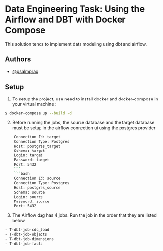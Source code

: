 # Data Engineering Task: Using the Airflow and DBT with Docker Compose

This solution tends to implement data modeling using dbt and airflow.

## Authors

- [@psalmprax](https://www.github.com/psalmprax)

## Setup
1) To setup the project, use need to install docker and docker-compose in your virtual machine :

```bash
$ docker-compose up --build -d
```

2) Before running the jobs, the source database and the target database must be setup in the airflow connection ui
using the postgres provider

```bash
	Connection Id: target	
	Connection Type: Postgres
	Host: postgres_target
	Schema: target	
	Login: target
	Password: target
	Port: 5432
	```
	```bash
	Connection Id: source	
	Connection Type: Postgres
	Host: postgres_source
	Schema: source	
	Login: source
	Password: source
	Port: 5432
```
3) The Airflow dag has 4 jobs. Run the job in the order that they are listed below
```bash
- T-dbt-job-cdc_load
- T-dbt-job-objects 
- T-dbt-job-dimensions
- T-dbt-job-facts
```
